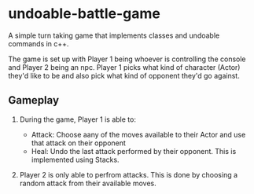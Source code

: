 # undoable-battle-game
A simple turn taking game that implements classes and undoable commands in c++.

The game is set up with Player 1 being whoever is controlling the console and Player 2 being an npc. Player 1 picks what kind of character (Actor) they'd like to be and also pick what kind of opponent they'd go against.

## Gameplay
1. During the game, Player 1 is able to:
   * Attack: Choose aany of the moves available to their Actor and use that attack on their opponent
   * Heal: Undo the last attack performed by their opponent. This is implemented using Stacks.

2. Player 2 is only able to perfrom attacks. This is done by choosing a random attack from their available moves.
